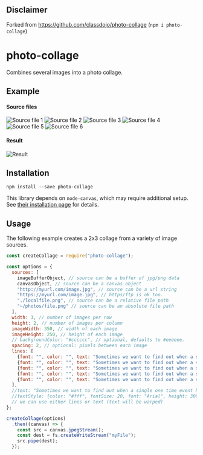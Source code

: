 ## Disclaimer
Forked from https://github.com/classdojo/photo-collage (`npm i photo-collage`)

# photo-collage
Combines several images into a photo collage.

## Example

#### Source files
![Source file 1](https://github.com/classdojo/photo-collage/blob/master/img/src1.jpg?raw=true)
![Source file 2](https://github.com/classdojo/photo-collage/blob/master/img/src2.jpg?raw=true)
![Source file 3](https://github.com/classdojo/photo-collage/blob/master/img/src3.jpg?raw=true)
![Source file 4](https://github.com/classdojo/photo-collage/blob/master/img/src4.jpg?raw=true)
![Source file 5](https://github.com/classdojo/photo-collage/blob/master/img/src5.jpg?raw=true)
![Source file 6](https://github.com/classdojo/photo-collage/blob/master/img/src6.jpg?raw=true)

#### Result
![Result](https://github.com/classdojo/photo-collage/blob/master/img/result_no_spacing.png?raw=true)

## Installation
`npm install --save photo-collage`  


This library depends on `node-canvas`, which may require additional setup. See [their installation page](https://github.com/Automattic/node-canvas/wiki/_pages) for details.

## Usage
The following example creates a 2x3 collage from a variety of image sources.
```js
const createCollage = require("photo-collage");

const options = {
  sources: [
    imageBufferObject, // source can be a buffer of jpg/png data
    canvasObject, // source can be a canvas object
    "http://myurl.com/image.jpg", // source can be a url string
    "https://myurl.com/image.jpg", // https/ftp is ok too.
    "./localfile.png", // source can be a relative file path
    "~/photos/file.png" // source can be an absolute file path
  ],
  width: 3, // number of images per row
  height: 2, // number of images per column
  imageWidth: 350, // width of each image
  imageHeight: 250, // height of each image
  // backgroundColor: "#cccccc", // optional, defaults to #eeeeee.
  spacing: 2, // optional: pixels between each image
  lines: [
    {font: "", color: "", text: "Sometimes we want to find out when a single one time event has"},
    {font: "", color: "", text: "Sometimes we want to find out when a single one time event has"},
    {font: "", color: "", text: "Sometimes we want to find out when a single one time event has"},
    {font: "", color: "", text: "Sometimes we want to find out when a single one time event has"},
    {font: "", color: "", text: "Sometimes we want to find out when a single one time event has"},
  ],
  //text: "Sometimes we want to find out when a single one time event has finished. For example - a stream is done. For this we can use new Promise. Note that this option should be considered only if automatic conversion isn't possible.Note that promises model a single value through time, they only resolve once - so while they're a good fit for a single event, they are not recommended for multiple event APIs."
  //textStyle: {color: "#fff", fontSize: 20, font: "Arial", height: 300}
  // we can use either lines or text (text will be warped)
};

createCollage(options)
  .then((canvas) => {
    const src = canvas.jpegStream();
    const dest = fs.createWriteStream("myFile");
    src.pipe(dest);
  });
```

